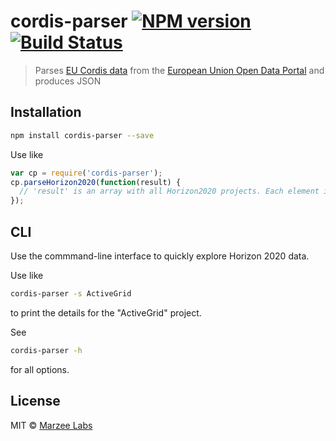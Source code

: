 # cordis-parser [![NPM version][npm-image]][npm-url] [![Build Status][travis-image]][travis-url]
> Parses [EU Cordis data](http://cordis.europa.eu/projects/home_en.html) from the [European Union Open Data Portal](http://data.europa.eu/euodp/en/data/dataset/cordisH2020projects) and produces JSON

## Installation

```bash
npm install cordis-parser --save
```

Use like

```javascript
var cp = require('cordis-parser');
cp.parseHorizon2020(function(result) {
  // 'result' is an array with all Horizon2020 projects. Each element in the array is a JSON object.
});
```

## CLI

Use the commmand-line interface to quickly explore Horizon 2020 data.

Use like

```bash
cordis-parser -s ActiveGrid
```

to print the details for the "ActiveGrid" project. 

See

```bash
cordis-parser -h
```

for all options.


## License

MIT © [Marzee Labs](http://marzeelabs.org)


[npm-image]: https://badge.fury.io/js/cordis-parser.svg
[npm-url]: https://npmjs.org/package/cordis-parser
[travis-image]: https://travis-ci.org/marzeelabs/cordis-parser.svg?branch=master
[travis-url]: https://travis-ci.org/marzeelabs/cordis-parser

